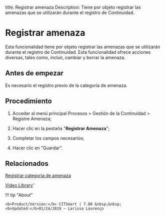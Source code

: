title:  Registrar amenaza 
Description: Tiene por objeto registrar las amenazas que se utilizarán durante el registro de Continuidad. 
# Registrar amenaza

Esta funcionalidad tiene por objeto registrar las amenazas que se utilizarán durante el registro de Continuidad.
Esta funcionalidad ofrece acciones diversas, tales como, incluir, cambiar y borrar la amenaza.

Antes de empezar
----------------

Es necesario el registro previo de la categoría de amenaza.

Procedimiento
-------------

1.  Acceder al menú principal Procesos \> Gestión de la Continuidad \> Registre
    Amenaza;

2.  Hacer clic en la pestaña "**Registrar Amenaza**";

3.  Completar los campos necesarios;

4.  Hacer clic en "Guardar".

Relacionados
------------------

[Registrar categoría de amenaza](/es-es/citsmart-7/processes/continuity/configuration/threat-category.html)

<i class='fa fa-youtube-play  fa-2x' style='color:#97ce17;vertical-align: middle;'> </i> [Video Library](https://www.youtube.com/playlist?list=PLB5qK2uzf2RMHcgQuDIzcuLqoHXYfihz1)'

!!! tip "About"

    <b>Product/Version:</b> CITSmart | 7.00 &nbsp;&nbsp;
    <b>Updated:</b>01/24/2019 – Larissa Lourenço
